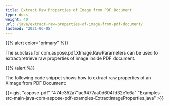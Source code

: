 ```yaml
---
title: Extract Raw Properties of Image from PDF Document
type: docs
weight: 40
url: /java/extract-raw-properties-of-image-from-pdf-document/
lastmod: "2021-06-05"
---
```


{{% alert color="primary" %}}

The subclass for com.aspose.pdf.XImage.RawParameters can be used to extract/retrieve raw properties of image inside PDF document.

{{% /alert %}}

The following code snippet shows how to extract raw properties of an XImage from PDF Document:

{{< gist "aspose-pdf" "474c352a71ac9477aa0d604fd32e1c6a" "Examples-src-main-java-com-aspose-pdf-examples-ExtractImageProperties.java" >}}
